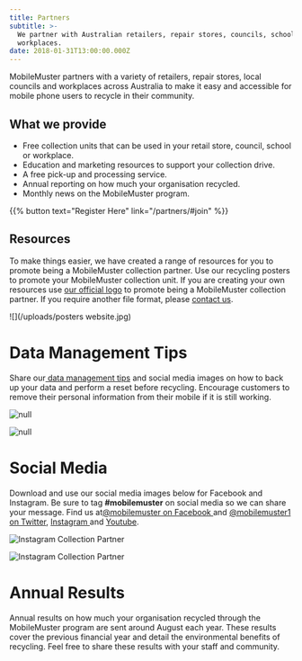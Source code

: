 ```yaml
---
title: Partners
subtitle: >-
  We partner with Australian retailers, repair stores, councils, schools and
  workplaces.
date: 2018-01-31T13:00:00.000Z
---
```

MobileMuster partners with a variety of retailers, repair stores, local councils and workplaces across Australia to make it easy and accessible for mobile phone users to recycle in their community.

## What we provide

* Free collection units that can be used in your retail store, council, school or workplace.
* Education and marketing resources to support your collection drive.
* A free pick-up and processing service. 
* Annual reporting on how much your organisation recycled.
* Monthly news on the MobileMuster program.


{{% button text="Register Here" link="/partners/#join" %}}

## Resources

To make things easier, we have created a range of resources for you to promote being a MobileMuster collection partner. Use our recycling posters to promote your MobileMuster collection unit. If you are creating your own resources use [our official logo](../resources/mobilemuster-official-logo.jpg) to promote being a MobileMuster collection partner. If you require another file format, please [contact us](../contact/).

![](/uploads/posters website.jpg)

# Data Management Tips

Share our[ data management tips](https://www.mobilemuster.com.au/recycling/) and social media images on how to back up your data and perform a reset before recycling. Encourage customers to remove their personal information from their mobile if it is still working. 

![null](/uploads/mob_collectionpartner_instagram_4.v1.jpg)

![null](/uploads/mob_collectionpartner_instagram_3.v1.jpg)

# Social Media

Download and use our social media images below for Facebook and Instagram. Be sure to tag **\#mobilemuster** on social media so we can share your message. Find us at[@mobilemuster on Facebook ](https://www.facebook.com/mobilemuster)and [@mobilemuster1 on Twitter](../partners/), [Instagram ](https://instagram.com/mobilemuster1)and [Youtube](https://www.youtube.com/channel/UCbDvHea3HSR87hMYdkJ50Fg).

![Instagram Collection Partner ](/uploads/mob_collectionpartner_instagram_2.v1.jpg)

![Instagram Collection Partner](/uploads/mob_collectionpartner_instagram_1.v1.jpg)

# **Annual Results**

Annual results on how much your organisation recycled through the MobileMuster program are sent around August each year. These results cover the previous financial year and detail the environmental benefits of recycling. Feel free to share these results with your staff and community.
